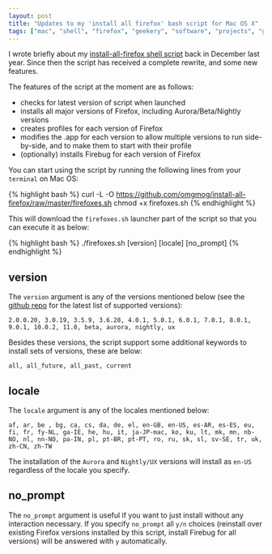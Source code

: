 ```yaml
---
layout: post
title: "Updates to my 'install all firefox' bash script for Mac OS X"
tags: ["mac", "shell", "firefox", "geekery", "software", "projects", "github", "blog", "downloads"]
---
```

I wrote briefly about my [install-all-firefox shell script](/post/bash-script-to-install-all-major-versions-of-firefox-on-osx/) back in December last year. Since then the script has received a complete rewrite, and some new features.

<!-- more -->

The features of the script at the moment are as follows:

- checks for latest version of script when launched
- installs all major versions of Firefox, including Aurora/Beta/Nightly versions
- creates profiles for each version of Firefox
- modifies the .app for each version to allow multiple versions to run side-by-side, and to make them to start with their profile
- (optionally) installs Firebug for each version of Firefox

You can start using the script by running the following lines from your `terminal` on Mac OS:

{% highlight bash %}
curl -L -O https://github.com/omgmog/install-all-firefox/raw/master/firefoxes.sh
chmod +x firefoxes.sh
{% endhighlight %}

This will download the `firefoxes.sh` launcher part of the script so that you can execute it as below:

{% highlight bash %}
./firefoxes.sh [version] [locale] [no_prompt]
{% endhighlight %}

## version
The `version` argument is any of the versions mentioned below (see the [github repo](https://github.com/omgmog/install-all-firefox) for the latest list of supported versions):

```
2.0.0.20, 3.0.19, 3.5.9, 3.6.28, 4.0.1, 5.0.1, 6.0.1, 7.0.1, 8.0.1, 9.0.1, 10.0.2, 11.0, beta, aurora, nightly, ux
```

Besides these versions, the script support some additional keywords to install sets of versions, these are below:

`all, all_future, all_past, current`

## locale
The `locale` argument is any of the locales mentioned below:

```
af, ar, be , bg, ca, cs, da, de, el, en-GB, en-US, es-AR, es-ES, eu, fi, fr, fy-NL, ga-IE, he, hu, it, ja-JP-mac, ko, ku, lt, mk, mn, nb-NO, nl, nn-NO, pa-IN, pl, pt-BR, pt-PT, ro, ru, sk, sl, sv-SE, tr, uk, zh-CN, zh-TW
```


The installation of the `Aurora` and `Nightly/UX` versions will install as `en-US` regardless of the locale you specify.

## no_prompt
The `no_prompt` argument is useful if you want to just install without any interaction necessary.  If you specify `no_prompt` all `y/n` choices (reinstall over existing Firefox versions installed by this script, install Firebug for all versions) will be answered with `y` automatically.
